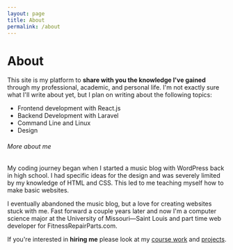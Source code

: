 ```yaml
---
layout: page
title: About
permalink: /about
---
```

# About
This site is my platform to **share with you the knowledge I've gained** through my professional, academic, and personal life. I'm not exactly sure what I'll write about yet, but I plan on writing about the following topics:

- Frontend development with React.js
- Backend Development with Laravel
- Command Line and Linux
- Design

###### More about me
My coding journey began when I started a music blog with WordPress back in high school. I had specific ideas for the design and was severely limited by my knowledge of HTML and CSS. This led to me teaching myself how to make basic websites.

I eventually abandoned the music blog, but a love for creating websites stuck with me. Fast forward a couple years later and now I'm a computer science major at the University of Missouri&mdash;Saint Louis and part time web developer for FitnessRepairParts.com.

If you're interested in **hiring me** please look at my <a href="/coursework">course work</a> and <a href="/projects">projects</a>.